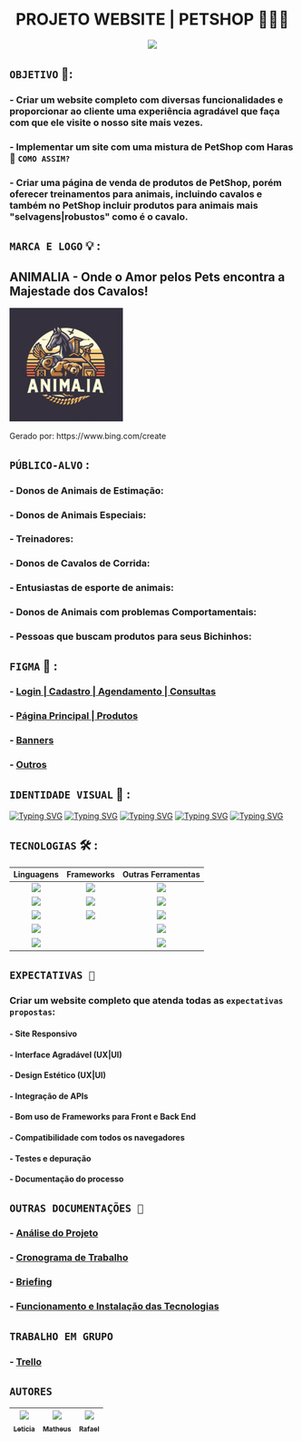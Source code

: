 <h1 align="center"> PROJETO WEBSITE | PETSHOP 🐶🐱🐴 </h1>

<p align="center">
    <img src="https://imagens.mdig.com.br/thbs/45184mn.jpg" height="400" tittle="logo_animalia">
</p> 

## `OBJETIVO` 🎯:
### - Criar um website completo com diversas funcionalidades e proporcionar ao cliente uma experiência agradável que faça com que ele visite o nosso site mais vezes.
### - Implementar um site com uma mistura de PetShop com Haras 🧐 `COMO ASSIM?`
### - Criar uma página de venda de produtos de PetShop, porém oferecer treinamentos para animais, incluindo cavalos e também no PetShop incluir produtos para animais mais "selvagens|robustos" como é o cavalo.

## `MARCA E LOGO` 💡 : 
<p align="left">
  <h2> ANIMALIA - Onde o Amor pelos Pets encontra a Majestade dos Cavalos!</h2>
    <img src="/z_documentações/z_imagens/Logo_animalia.png" height="200" tittle="logo_animalia">
    <p>Gerado por: https://www.bing.com/create </p>
</p>

## `PÚBLICO-ALVO` :
### - Donos de Animais de Estimação:
### - Donos de Animais Especiais:
### - Treinadores:
### - Donos de Cavalos de Corrida:
### - Entusiastas de esporte de animais:
### - Donos de Animais com problemas Comportamentais:
### - Pessoas que buscam produtos para seus Bichinhos:

## `FIGMA` 🎨 : 
### - [Login | Cadastro | Agendamento | Consultas ](https://www.figma.com/file/KY6Jgnkwpvw9S8JeVxxQOP/Untitled?type=design&node-id=0-1&mode=design&t=Y7q5h8RFLVNVCtlX-0)
### - [Página Principal | Produtos ](https://www.figma.com/file/Bf5kXF8vOyGe4P697nzNys/Untitled?type=design&mode=design&t=Y7q5h8RFLVNVCtlX-0)
### - [Banners](https://www.figma.com/file/aC5XRBj3rbvZstw7mt1quQ/Untitled?type=design&node-id=0-1&mode=design&t=EDkq14K1So4eBTen-0)
### - [Outros](https://www.figma.com/file/3MOXA2pBxNc3jWURfs90k2/Untitled?type=design&mode=design&t=EDkq14K1So4eBTen-0)

## `IDENTIDADE VISUAL` 🎨 : 
[![Typing SVG](https://readme-typing-svg.demolab.com?font=Fira+Code&pause=1000&color=EE9C2E&repeat=false&random=false&width=435&lines=%23EE9C2E)](https://git.io/typing-svg)
[![Typing SVG](https://readme-typing-svg.demolab.com?font=Fira+Code&pause=1000&color=F1DEC3&repeat=false&random=false&width=435&lines=%23F1DEC3)](https://git.io/typing-svg)
[![Typing SVG](https://readme-typing-svg.demolab.com?font=Fira+Code&pause=1000&color=F28E36&repeat=false&random=false&width=435&lines=%23F28E36)](https://git.io/typing-svg)
[![Typing SVG](https://readme-typing-svg.demolab.com?font=Fira+Code&pause=1000&color=A8B16B&repeat=false&random=false&width=435&lines=%23A8B16B)](https://git.io/typing-svg)
[![Typing SVG](https://readme-typing-svg.demolab.com?font=Fira+Code&pause=1000&color=4E6424&repeat=false&random=false&width=435&lines=%234E6424)](https://git.io/typing-svg)


## `TECNOLOGIAS` 🛠 :
<table>
  <thead>
    <tr>
      <th> Linguagens </th>
      <th> Frameworks </th>
      <th> Outras Ferramentas </th>
    </tr>
  </thead>
  <tbody>
    <tr>
      <td align="center"> <img src= "https://img.shields.io/badge/HTML-239120?style=for-the-badge&logo=html5&logoColor=white" /> </td>
      <td align="center"> <img src= "https://img.shields.io/badge/Angular-DD0031?style=for-the-badge&logo=angular&logoColor=white" /> </td>
      <td align="center"> <img src= "https://img.shields.io/badge/MySQL-00000F?style=for-the-badge&logo=mysql&logoColor=white" /> </td>
    </tr>
    <tr>
      <td align="center"> <img src= "https://img.shields.io/badge/CSS-239120?&style=for-the-badge&logo=css3&logoColor=white" /> </td>
      <td align="center">  <img src= "https://img.shields.io/badge/Bootstrap-563D7C?style=for-the-badge&logo=bootstrap&logoColor=white" /> </td>
      <td align="center">  <img src= "https://img.shields.io/badge/Visual_Studio_Code-0078D4?style=for-the-badge&logo=visual%20studio%20code&logoColor=white" /> </td>
    </tr>
    <tr>
      <td align="center">  <img src= "https://img.shields.io/badge/JavaScript-323330?style=for-the-badge&logo=javascript&logoColor=F7DF1E" /> </td>
      <td align="center">  <img src= "https://img.shields.io/badge/Express.js-404D59?style=for-the-badge" /> </td>
      <td align="center">  <img src= "https://img.shields.io/badge/Markdown-000000?style=for-the-badge&logo=markdown&logoColor=white" /> </td>
    </tr>
    <tr>
      <td align="center">  <img src= "https://img.shields.io/badge/Node.js-43853D?style=for-the-badge&logo=node.js&logoColor=white" /> </td>
       <td align="center">  </td>
      <td align="center">  <img src= "https://img.shields.io/badge/GitHub-100000?style=for-the-badge&logo=github&logoColor=white" /> </td>
    </tr>
    <tr>
      <td align="center">  <img src= "https://img.shields.io/badge/TypeScript-007ACC?style=for-the-badge&logo=typescript&logoColor=white" /> </td>
      <td align="center">  </td>
      <td align="center">  <img src= "https://img.shields.io/badge/Figma-F24E1E?style=for-the-badge&logo=figma&logoColor=white" /> </td>
    </tr>
  </tbody>
</table>

## `EXPECTATIVAS 🧠`
### Criar um website completo que atenda todas as `expectativas propostas`:
#### - Site Responsivo
#### - Interface Agradável (UX|UI)
#### - Design Estético (UX|UI)
#### - Integração de APIs
#### - Bom uso de Frameworks para Front e Back End
#### - Compatibilidade com todos os navegadores
#### - Testes e depuração
#### - Documentação do processo

## `OUTRAS DOCUMENTAÇÕES 📃`
### - [Análise do Projeto](https://github.com/rafaelmoura23/meu-projeto-angular/blob/master/z_documenta%C3%A7%C3%B5es/Documenta%C3%A7%C3%A3o.md)
### - [Cronograma de Trabalho](https://github.com/rafaelmoura23/meu-projeto-angular/blob/master/z_documenta%C3%A7%C3%B5es/Cronograma.md)
### - [Briefing](https://github.com/rafaelmoura23/meu-projeto-angular/blob/master/z_documenta%C3%A7%C3%B5es/briefing.txt)
### - [Funcionamento e Instalação das Tecnologias](https://github.com/rafaelmoura23/meu-projeto-angular/blob/master/z_documenta%C3%A7%C3%B5es/Configura%C3%A7%C3%B5es.md)

## `TRABALHO EM GRUPO`
### - [Trello](https://trello.com/b/7hb7htn4/projeto-pwbe-pwfe-2023)

## `AUTORES`
| [<img loading="lazy" src="https://avatars.githubusercontent.com/u/123770407?v=4" width=115><br><sub>Leticia</sub>](https://github.com/lets02) |  [<img loading="lazy" src="https://avatars.githubusercontent.com/u/141771115?v=4" width=115><br><sub>Matheus</sub>](https://github.com/mattmarquess) |  [<img loading="lazy" src="https://avatars.githubusercontent.com/u/123770371?v=4" width=115><br><sub>Rafael</sub>](https://github.com/rafaelmoura23) |
| :---: | :---: | :---: |
